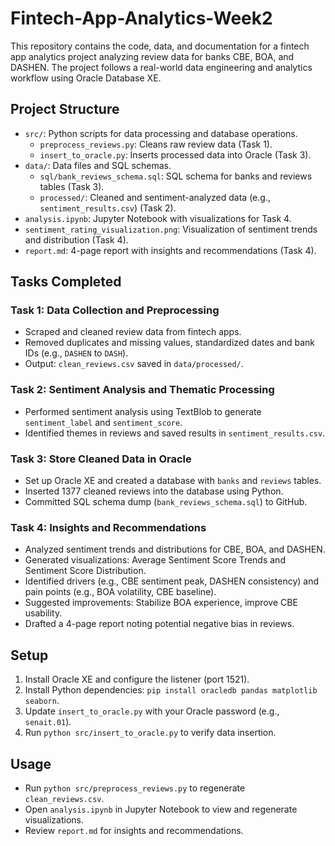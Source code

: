 # Fintech-App-Analytics-Week2

This repository contains the code, data, and documentation for a fintech app analytics project analyzing review data for banks CBE, BOA, and DASHEN. The project follows a real-world data engineering and analytics workflow using Oracle Database XE.

## Project Structure
- `src/`: Python scripts for data processing and database operations.
  - `preprocess_reviews.py`: Cleans raw review data (Task 1).
  - `insert_to_oracle.py`: Inserts processed data into Oracle (Task 3).
- `data/`: Data files and SQL schemas.
  - `sql/bank_reviews_schema.sql`: SQL schema for banks and reviews tables (Task 3).
  - `processed/`: Cleaned and sentiment-analyzed data (e.g., `sentiment_results.csv`) (Task 2).
- `analysis.ipynb`: Jupyter Notebook with visualizations for Task 4.
- `sentiment_rating_visualization.png`: Visualization of sentiment trends and distribution (Task 4).
- `report.md`: 4-page report with insights and recommendations (Task 4).

## Tasks Completed

### Task 1: Data Collection and Preprocessing
- Scraped and cleaned review data from fintech apps.
- Removed duplicates and missing values, standardized dates and bank IDs (e.g., `DASHEN` to `DASH`).
- Output: `clean_reviews.csv` saved in `data/processed/`.

### Task 2: Sentiment Analysis and Thematic Processing
- Performed sentiment analysis using TextBlob to generate `sentiment_label` and `sentiment_score`.
- Identified themes in reviews and saved results in `sentiment_results.csv`.

### Task 3: Store Cleaned Data in Oracle
- Set up Oracle XE and created a database with `banks` and `reviews` tables.
- Inserted 1377 cleaned reviews into the database using Python.
- Committed SQL schema dump (`bank_reviews_schema.sql`) to GitHub.

### Task 4: Insights and Recommendations
- Analyzed sentiment trends and distributions for CBE, BOA, and DASHEN.
- Generated visualizations: Average Sentiment Score Trends and Sentiment Score Distribution.
- Identified drivers (e.g., CBE sentiment peak, DASHEN consistency) and pain points (e.g., BOA volatility, CBE baseline).
- Suggested improvements: Stabilize BOA experience, improve CBE usability.
- Drafted a 4-page report noting potential negative bias in reviews.

## Setup
1. Install Oracle XE and configure the listener (port 1521).
2. Install Python dependencies: `pip install oracledb pandas matplotlib seaborn`.
3. Update `insert_to_oracle.py` with your Oracle password (e.g., `senait.01`).
4. Run `python src/insert_to_oracle.py` to verify data insertion.

## Usage
- Run `python src/preprocess_reviews.py` to regenerate `clean_reviews.csv`.
- Open `analysis.ipynb` in Jupyter Notebook to view and regenerate visualizations.
- Review `report.md` for insights and recommendations.

